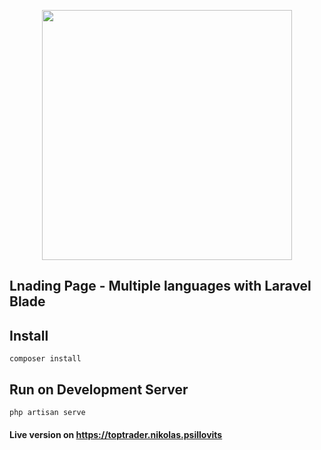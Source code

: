 <p align="center"><a href="https://laravel.com" target="_blank"><img src="https://raw.githubusercontent.com/laravel/art/master/logo-lockup/5%20SVG/2%20CMYK/1%20Full%20Color/laravel-logolockup-cmyk-red.svg" width="400"></a></p>



## Lnading Page - Multiple languages with Laravel Blade

## Install

```
composer install
```

## Run on Development Server

```
php artisan serve
```

#### Live version on https://toptrader.nikolas.psillovits 